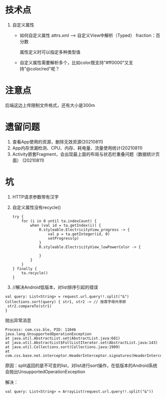 # 技术点

1. 自定义属性	

   - 如何自定义属性
     attrs.xml  --> 自定义View中解析（Typed）
     fraction：百分数

     属性定义时可以指定多种类型值

   - 自定义属性需要解析多个，比如color既支持"#ff0000"又支持"@color/red"呢？

     

# 注意点

后端这边上传限制文件格式，还有大小是300m





# 遗留问题

1. 查看App使用的资源，删除无效资源(20210811)
2. App内存泄漏检测、CPU、内存、耗电量、流量使用统计(20210811)
3. Activity嵌套Fragment，会出现最上面的布局与状态栏重叠问题（数据统计页面）  (20210811)



# 坑

1. HTTP请求参数带有汉字

   

2. 自定义属性没有recycle()

   ```
   try {
       for (i in 0 until ta.indexCount) {
           when (val id = ta.getIndex(i)) {
               R.styleable.ElectricityView_progress -> {
                   val p = ta.getInteger(id, 0)
                   setProgress(p)
               }
               R.styleable.ElectricityView_lowPowerColor -> {
   
               }
           }
       }
   } finally {
       ta.recycle()
   }
   ```

2. //解决Android低版本，对list排序引起的错误

  ```
  val query: List<String> = request.url.query!!.split("&")
  Collections.sort(query) { str1, str2 -> // 按首字母升序排
   str2.compareTo(str1)
  }
  ```

  抛出异常消息

  ```
  Process: com.css.ble, PID: 11046
  java.lang.UnsupportedOperationException
  at java.util.AbstractList.set(AbstractList.java:681)
  at java.util.AbstractList$FullListIterator.set(AbstractList.java:143)
  at java.util.Collections.sort(Collections.java:1909)
  at com.css.base.net.interceptor.HeaderInterceptor.signatures(HeaderInterceptor.kt:69)
  ```

  原因：split返回的是不可变的list，对list进行sort操作，在低版本的Android系统会抛出UnsupportedOperationException

  解决：

  ```
  val query: List<String> = ArrayList(request.url.query!!.split("&"))
  ```

  

  


